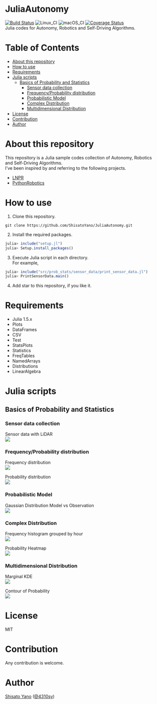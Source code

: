 # JuliaAutonomy
[![Build Status](https://travis-ci.org/ShisatoYano/JuliaAutonomy.svg?branch=main)](https://travis-ci.org/ShisatoYano/JuliaAutonomy) ![Linux_CI](https://github.com/ShisatoYano/JuliaAutonomy/workflows/Linux_CI/badge.svg) ![macOS_CI](https://github.com/ShisatoYano/JuliaAutonomy/workflows/macOS_CI/badge.svg) [![Coverage Status](https://coveralls.io/repos/github/ShisatoYano/JuliaAutonomy/badge.svg?branch=main)](https://coveralls.io/github/ShisatoYano/JuliaAutonomy?branch=main)  
Julia codes for Autonomy, Robotics and Self-Driving Algorithms.  

# Table of Contents
* [About this repository](#about-this-repository)  
* [How to use](#how-to-use)
* [Requirements](#requirements)  
* [Julia scripts](#julia-scripts)
    * [Basics of Probability and Statistics](#basics-of-probability-and-statistics)  
        * [Sensor data collection](#sensor-data-collection)  
        * [Frequency/Probability distribution](#frequencyprobability-distribution)  
        * [Probabilistic Model](#probabilistic-model)  
        * [Complex Distribution](#complex-distribution)  
        * [Multidimensional Distribution](#multidimensional-distribution)  
* [License](#license)  
* [Contribution](#contribution)  
* [Author](#author)

# About this repository
This repository is a Julia sample codes collection of Autonomy, Robotics and Self-Driving Algorithms.  
I've been inspired by and referring to the following projects.  
* [LNPR](https://github.com/ryuichiueda/LNPR)  
* [PythonRobotics](https://github.com/AtsushiSakai/PythonRobotics)  

# How to use
1. Clone this repository.  
```git
git clone https://github.com/ShisatoYano/JuliaAutonomy.git
```

2. Install the required packages.  
```julia
julia> include("setup.jl")
julia> Setup.install_packages()
```

3. Execute Julia script in each directory.  
For example,  
```julia
julia> include("src/prob_stats/sensor_data/print_sensor_data.jl")
julia> PrintSensorData.main()
```

4. Add star to this repository, if you like it.  

# Requirements
* Julia 1.5.x  
* Plots  
* DataFrames  
* CSV  
* Test  
* StatsPlots
* Statistics
* FreqTables
* NamedArrays
* Distributions
* LinearAlgebra

# Julia scripts
## Basics of Probability and Statistics
### Sensor data collection
Sensor data with LiDAR  
![](img/sensor_data_description.PNG)  

### Frequency/Probability distribution
Frequency distribution  
![](img/histogram_200_mm.png)  

Probability distribution  
![](img/prob_dist.png)  

### Probabilistic Model
Gaussian Distribution Model vs Observation  
![](img/gauss_prob_dist.png)  

### Complex Distribution
Frequency histogram grouped by hour  
![](img/hist_grp_by_hour.png)  

Probability Heatmap  
![](img/group_hour_heatmap.png)  

### Multidimensional Distribution
Marginal KDE  
![](img/marginal_kde_200.png)  

Contour of Probability  
![](img/contour_pdf_200.png)  

# License
MIT  

# Contribution
Any contribution is welcome.  

# Author
[Shisato Yano](https://github.com/ShisatoYano) ([@4310sy](https://twitter.com/4310sy))  